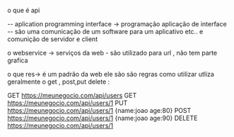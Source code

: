 o que é api 

-- aplication programming interface -> programação aplicação de interface 
-- são uma comunicação de um software para um aplicativo etc.. e comunição de servidor e client 

 o webservice -> serviços da web - são utilizado para url , não tem parte grafica 

 o que res-> é um padrão da web ele são são regras como utilizar utliza geralmente o get , post,put delete : 

  GET https://meunegocio.com/api/users
  GET https://meunegocio.com/api/users/1
  PUT https://meunegocio.com/api/users/1  {name:joao age:80}
  POST https://meunegocio.com/api/users/1 {name:joao age:90}
  DELETE https://meunegocio.com/api/users/1


